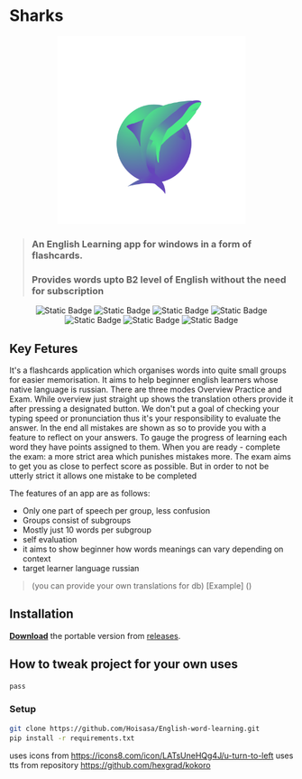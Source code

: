 # Sharks

<div align="center">
  <img height="333" src="https://github.com/Hoisasa/English-word-learning/blob/readme/assets/images/sharkonamiTransparent.png?raw=true">
</div>

> ### An English Learning app for windows in a form of flashcards. 
> ### Provides words upto B2 level of English without the need for subscription

<div align="center">
    <p>
    <img alt="Static Badge" src="https://img.shields.io/badge/Python-3.11-3776AB?logo=python&logoColor=ffd242">
    <img alt="Static Badge" src="https://img.shields.io/badge/Kokoro-TTS-ebb434">
    <img alt="Static Badge" src="https://img.shields.io/badge/StyleTTS2-TTS-cc8a33">
    <img alt="Static Badge" src="https://img.shields.io/badge/TinyDB-DB-587896">
    <img alt="Static Badge" src="https://img.shields.io/badge/PySide-6.9-41CD52?logo=qt">
    <img alt="Static Badge" src="https://img.shields.io/badge/English Level-B2-ba5df0">
    <img alt="Static Badge" src="https://img.shields.io/badge/Licence-MIT-green">
    </p>
</div>

## Key Fetures

It's a flashcards application which organises words into quite small groups for easier memorisation. 
It aims to help beginner english learners whose native language is russian. 
There are three modes Overview Practice and Exam. 
While overview just straight up shows the translation others provide it after pressing a designated button. 
We don't put a goal of checking your typing speed or pronunciation thus it's your responsibility to evaluate the answer. 
In the end all mistakes are shown as so to provide you with a feature to reflect on your answers. 
To gauge the progress of learning each word they have points assigned to them. 
When you are ready - complete the exam: a more strict area which punishes mistakes more. 
The exam aims to get you as close to perfect score as possible. 
But in order to not be utterly strict it allows one mistake to be completed

The features of an app are as follows:
- Only one part of speech per group, less confusion
- Groups consist of subgroups
- Mostly just 10 words per subgroup
- self evaluation
- it aims to show beginner how words meanings can vary depending on context 
- target learner language russian
> (you can provide your own translations for db) [Example] ()


## Installation

[**Download**](https://github.com/Hoisasa/English-word-learning/releases/download/v0.2.1/UnoLingoLearn.rar) the portable version from [releases](https://github.com/Hoisasa/English-word-learning/releases).

## How to tweak project for your own uses
    
    pass

### Setup

```bash
git clone https://github.com/Hoisasa/English-word-learning.git
pip install -r requirements.txt
```


uses icons from  https://icons8.com/icon/LATsUneHQg4J/u-turn-to-left
uses tts from repository https://github.com/hexgrad/kokoro



